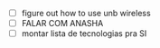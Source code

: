 - [ ] figure out how to use unb wireless
- [ ] FALAR COM ANASHA
- [ ] montar lista de tecnologias pra SI